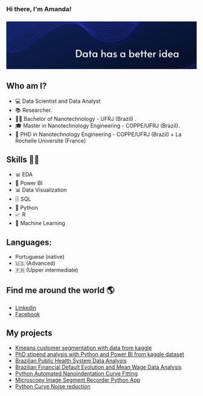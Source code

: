 ### Hi there, I'm Amanda! 



###  
![GitHub Logo](cover.jpeg)

## Who am I?

* 💻 Data Scientist and Data Analyst
* 📚 Researcher.
* 👩‍🎓 Bachelor of Nanotechnology - UFRJ (Brazil) .
* 🎓 Master in Nanotechnology Engineering - COPPE/UFRJ (Brazil).
* 🍾 PHD in Nanotechnology Engineering - COPPE/UFRJ (Brazil) + La Rochelle Université (France)

## Skills 👩‍💻

* 📊 EDA
* 🧮 Power BI
* 📊 Data Visualization
* 🗄 SQL
* 🐍 Python 
* 📈 R 
* 🔮 Machine Learning 


## Languages:
* Portuguese (native)
* :us: (Advanced)
* :fr: (Upper intermediate)

## Find me around the world :earth_americas:

*  [Linkedin]( https://www.linkedin.com/in/ventura-amanda/)
*  [Facebook]( https://www.facebook.com/profile.php?id=100014611840558)



## **My projects**
* [Kmeans customer segmentation with data from kaggle](https://github.com/amandaventurac/kmeans_customer_segmentation)
* [PhD stipend analysis with Python and Power BI from kaggle dataset](https://github.com/amandaventurac/PhD_salaries)
* [Brazilian Public Health System Data Analysis](https://github.com/amandaventurac/DataScience_Python_R_Brazilian_Health_System)
* [Brazilian Financial Default Evolution and Mean Wage Data Analysis](https://github.com/amandaventurac/brazilian_financial_default_Python_R)
* [Python Automated Nanoindentation Curve Fitting](https://github.com/amandaventurac/Python-Curve-Fitting)
* [Microscopy Image Segment Recorder Python App](https://github.com/amandaventurac/Segmentation_Python_App)
* [Python Curve Noise reduction](https://github.com/amandaventurac/Python_Curve_Noise_reduction)
